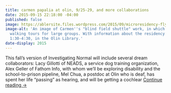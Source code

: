 ```yaml
---
title: carmen papalia at olin, 9/25-29, and more collaborations
date: 2015-09-15 22:18:00 -04:00
published: false
image: https://ablersite.files.wordpress.com/2015/09/microresidency-flyer.jpg
image-alt: 'An image of Carmen''s "blind field shuttle" work, in which he leads eyes-closed
  walking tours for large groups. With information about the residency:  9/25 from
  1:30-4:30, in the Olin Library.'
date-display: 2015
---
```


This fall’s version of Investigating Normal will include several dream collaborators: Lacy Gillotti of NEADS, a service dog training organization, Alex Geller of Fathom Info, with whom we’ll be exploring disability and the school-to-prison pipeline, Mel Chua, a postdoc at Olin who is deaf, has spent her life “passing” as hearing, and will be getting a cochlear [Continue reading →](https://ablersite.org/2015/09/15/carmen-papalia-at-olin-925-29-and-more-collaborations/)